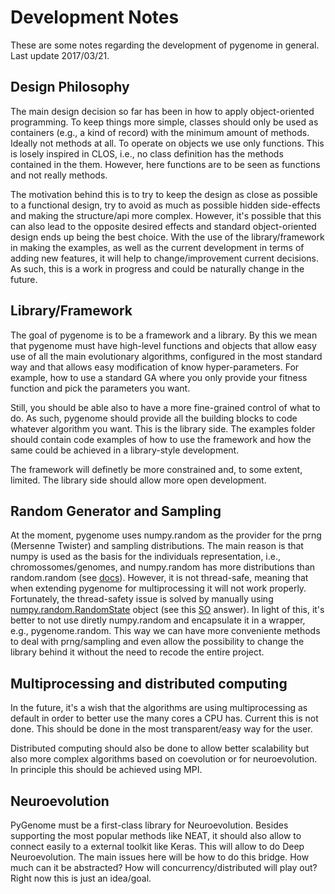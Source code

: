 # Development Notes

These are some notes regarding the development of pygenome in general. 
Last update 2017/03/21.

## Design Philosophy
The main design decision so far has been in how to apply object-oriented programming. To keep things more simple, classes should only be used as containers (e.g., a kind of record) with the minimum amount of methods. Ideally not methods at all. To operate on objects we use only functions. This is losely inspired in CLOS, i.e., no class definition has the methods contained in the them. However, here functions are to be seen as functions and not really methods. 

The motivation behind this is to try to keep the design as close as possible to a functional design, try to avoid as much as possible hidden side-effects and making the structure/api more complex. However, it's possible that this can also lead to the opposite desired effects and standard object-oriented design ends up being the best choice. With the use of the library/framework in making the examples, as well as the current development in terms of adding new features, it will help to change/improvement current decisions. As such, this is a work in progress and could be naturally change in the future.

## Library/Framework
The goal of pygenome is to be a framework and a library. By this we mean that pygenome must have high-level functions and objects that allow easy use of all the main evolutionary algorithms, configured in the most standard way and that allows easy modification of know hyper-parameters. For example, how to use a standard GA where you only provide your fitness function and pick the parameters you want. 

Still, you should be able also to have a more fine-grained control of what to do. As such, pygenome should provide all the building blocks to code whatever algorithm you want. This is the library side. The examples folder should contain code examples of how to use the framework and how the same could be achieved in a library-style development. 

The framework will definetly be more constrained and, to some extent, limited. The library side should allow more open development.

## Random Generator and Sampling
At the moment, pygenome uses numpy.random as the provider for the prng (Mersenne Twister) and sampling distributions. The main reason is that numpy is used as the basis for the individuals representation, i.e., chromossomes/genomes, and numpy.random has more distributions than random.random (see [docs](https://docs.scipy.org/doc/numpy/reference/routines.random.html)). However, it is not thread-safe, meaning that when extending pygenome for multiprocessing it will not work properly. Fortunately, the thread-safety issue is solved by manually using [numpy.random.RandomState](https://docs.scipy.org/doc/numpy/reference/generated/numpy.random.RandomState.html#numpy.random.RandomState) object (see this [SO](http://stackoverflow.com/a/5837352) answer). In light of this, it's better to not use diretly numpy.random and encapsulate it in a wrapper, e.g., pygenome.random. This way we can have more conveniente methods to deal with prng/sampling and even allow the possibility to change the library behind it without the need to recode the entire project.

## Multiprocessing and distributed computing
In the future, it's a wish that the algorithms are using multiprocessing as default in order to better use the many cores a CPU has. Current this is not done. This should be done in the most transparent/easy way for the user. 

Distributed computing should also be done to allow better scalability but also more complex algorithms based on coevolution or for neuroevolution. In principle this should be achieved using MPI.

## Neuroevolution
PyGenome must be a first-class library for Neuroevolution. Besides supporting the most popular methods like NEAT, it should also allow to connect easily to a external toolkit like Keras. This will allow to do Deep Neuroevolution. The main issues here will be how to do this bridge. How much can it be abstracted? How will concurrency/distributed will play out? Right now this is just an idea/goal.
